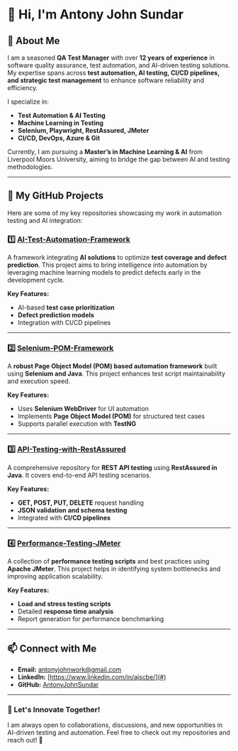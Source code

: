 # 👋 Hi, I'm Antony John Sundar

## 🌟 About Me
I am a seasoned **QA Test Manager** with over **12 years of experience** in software quality assurance, test automation, and AI-driven testing solutions. My expertise spans across **test automation, AI testing, CI/CD pipelines, and strategic test management** to enhance software reliability and efficiency.

I specialize in:
- **Test Automation & AI Testing**
- **Machine Learning in Testing**
- **Selenium, Playwright, RestAssured, JMeter**
- **CI/CD, DevOps, Azure & Git**

Currently, I am pursuing a **Master’s in Machine Learning & AI** from Liverpool Moors University, aiming to bridge the gap between AI and testing methodologies.

---

## 📂 My GitHub Projects
Here are some of my key repositories showcasing my work in automation testing and AI integration:

### 1️⃣ [AI-Test-Automation-Framework](https://github.com/AntonyJohnSundar/AI-Test-Automation-Framework)
A framework integrating **AI solutions** to optimize **test coverage and defect prediction**. This project aims to bring intelligence into automation by leveraging machine learning models to predict defects early in the development cycle.

**Key Features:**
- AI-based **test case prioritization**
- **Defect prediction models**
- Integration with CI/CD pipelines

---

### 2️⃣ [Selenium-POM-Framework](https://github.com/AntonyJohnSundar/Selenium-POM-Framework)
A **robust Page Object Model (POM) based automation framework** built using **Selenium and Java**. This project enhances test script maintainability and execution speed.

**Key Features:**
- Uses **Selenium WebDriver** for UI automation
- Implements **Page Object Model (POM)** for structured test cases
- Supports parallel execution with **TestNG**

---

### 3️⃣ [API-Testing-with-RestAssured](https://github.com/AntonyJohnSundar/API-Testing-with-RestAssured)
A comprehensive repository for **REST API testing** using **RestAssured in Java**. It covers end-to-end API testing scenarios.

**Key Features:**
- **GET, POST, PUT, DELETE** request handling
- **JSON validation and schema testing**
- Integrated with **CI/CD pipelines**

---

### 4️⃣ [Performance-Testing-JMeter](https://github.com/AntonyJohnSundar/Performance-Testing-JMeter)
A collection of **performance testing scripts** and best practices using **Apache JMeter**. This project helps in identifying system bottlenecks and improving application scalability.

**Key Features:**
- **Load and stress testing scripts**
- Detailed **response time analysis**
- Report generation for performance benchmarking

---

## 📫 Connect with Me
- **Email:** antonyjohnwork@gmail.com  
- **LinkedIn:** [https://www.linkedin.com/in/ajscbe/](#)  
- **GitHub:** [AntonyJohnSundar](https://github.com/AntonyJohnSundar)  

---

### 🚀 Let's Innovate Together!
I am always open to collaborations, discussions, and new opportunities in AI-driven testing and automation. Feel free to check out my repositories and reach out! 🎯
